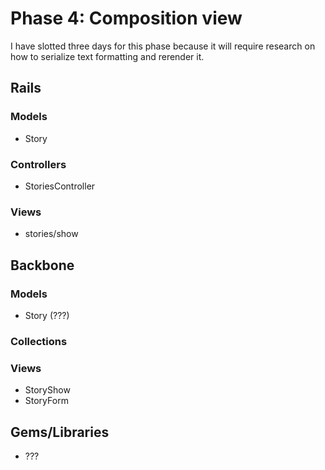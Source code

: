 # Phase 4: Composition view
I have slotted three days for this phase because it will require research on
how to serialize text formatting and rerender it.

## Rails
### Models
* Story

### Controllers
* StoriesController

### Views
* stories/show

## Backbone
### Models
* Story (???)

### Collections

### Views
* StoryShow
* StoryForm

## Gems/Libraries
* ???
